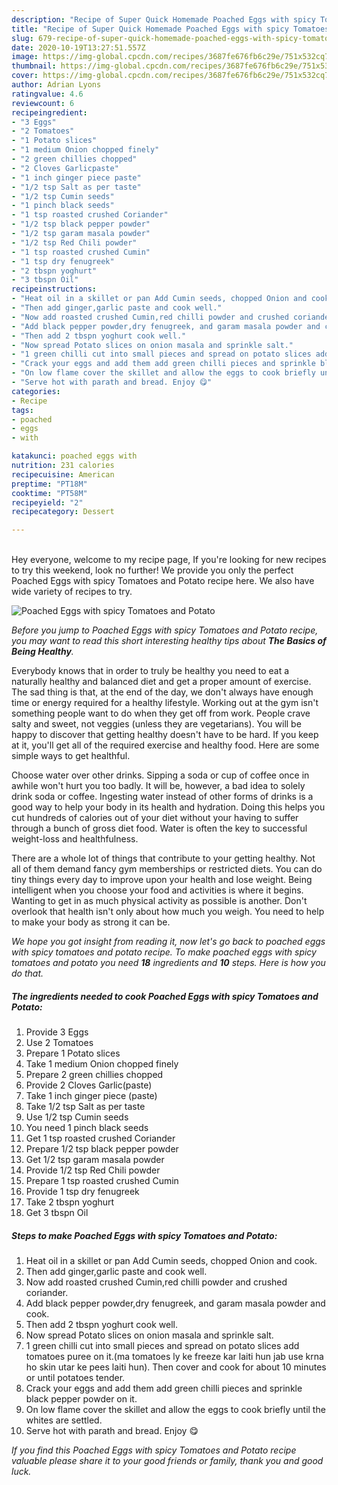 ```yaml
---
description: "Recipe of Super Quick Homemade Poached Eggs with spicy Tomatoes and Potato"
title: "Recipe of Super Quick Homemade Poached Eggs with spicy Tomatoes and Potato"
slug: 679-recipe-of-super-quick-homemade-poached-eggs-with-spicy-tomatoes-and-potato
date: 2020-10-19T13:27:51.557Z
image: https://img-global.cpcdn.com/recipes/3687fe676fb6c29e/751x532cq70/poached-eggs-with-spicy-tomatoes-and-potato-recipe-main-photo.jpg
thumbnail: https://img-global.cpcdn.com/recipes/3687fe676fb6c29e/751x532cq70/poached-eggs-with-spicy-tomatoes-and-potato-recipe-main-photo.jpg
cover: https://img-global.cpcdn.com/recipes/3687fe676fb6c29e/751x532cq70/poached-eggs-with-spicy-tomatoes-and-potato-recipe-main-photo.jpg
author: Adrian Lyons
ratingvalue: 4.6
reviewcount: 6
recipeingredient:
- "3 Eggs"
- "2 Tomatoes"
- "1 Potato slices"
- "1 medium Onion chopped finely"
- "2 green chillies chopped"
- "2 Cloves Garlicpaste"
- "1 inch ginger piece paste"
- "1/2 tsp Salt as per taste"
- "1/2 tsp Cumin seeds"
- "1 pinch black seeds"
- "1 tsp roasted crushed Coriander"
- "1/2 tsp black pepper powder"
- "1/2 tsp garam masala powder"
- "1/2 tsp Red Chili powder"
- "1 tsp roasted crushed Cumin"
- "1 tsp dry fenugreek"
- "2 tbspn yoghurt"
- "3 tbspn Oil"
recipeinstructions:
- "Heat oil in a skillet or pan Add Cumin seeds, chopped Onion and cook."
- "Then add ginger,garlic paste and cook well."
- "Now add roasted crushed Cumin,red chilli powder and crushed coriander."
- "Add black pepper powder,dry fenugreek, and garam masala powder and cook."
- "Then add 2 tbspn yoghurt cook well."
- "Now spread Potato slices on onion masala and sprinkle salt."
- "1 green chilli cut into small pieces and spread on potato slices add tomatoes puree on it.(ma tomatoes ly ke freeze kar laiti hun jab use krna ho skin utar ke pees laiti hun). Then cover and cook for about 10 minutes or until potatoes tender."
- "Crack your eggs and add them add green chilli pieces and sprinkle black pepper powder on it."
- "On low flame cover the skillet and allow the eggs to cook briefly until the whites are settled."
- "Serve hot with parath and bread. Enjoy 😋"
categories:
- Recipe
tags:
- poached
- eggs
- with

katakunci: poached eggs with 
nutrition: 231 calories
recipecuisine: American
preptime: "PT18M"
cooktime: "PT58M"
recipeyield: "2"
recipecategory: Dessert

---
```

<br>
Hey everyone, welcome to my recipe page, If you're looking for new recipes to try this weekend, look no further! We provide you only the perfect Poached Eggs with spicy Tomatoes and Potato recipe here. We also have wide variety of recipes to try.
<br>


![Poached Eggs with spicy Tomatoes and Potato](https://img-global.cpcdn.com/recipes/3687fe676fb6c29e/751x532cq70/poached-eggs-with-spicy-tomatoes-and-potato-recipe-main-photo.jpg)

<i>Before you jump to Poached Eggs with spicy Tomatoes and Potato recipe, you may want to read this short interesting healthy tips about <strong>The Basics of Being Healthy</strong>.</i>

Everybody knows that in order to truly be healthy you need to eat a naturally healthy and balanced diet and get a proper amount of exercise. The sad thing is that, at the end of the day, we don't always have enough time or energy required for a healthy lifestyle. Working out at the gym isn't something people want to do when they get off from work. People crave salty and sweet, not veggies (unless they are vegetarians). You will be happy to discover that getting healthy doesn't have to be hard. If you keep at it, you'll get all of the required exercise and healthy food. Here are some simple ways to get healthful.

Choose water over other drinks. Sipping a soda or cup of coffee once in awhile won't hurt you too badly. It will be, however, a bad idea to solely drink soda or coffee. Ingesting water instead of other forms of drinks is a good way to help your body in its health and hydration. Doing this helps you cut hundreds of calories out of your diet without your having to suffer through a bunch of gross diet food. Water is often the key to successful weight-loss and healthfulness.

There are a whole lot of things that contribute to your getting healthy. Not all of them demand fancy gym memberships or restricted diets. You can do tiny things every day to improve upon your health and lose weight. Being intelligent when you choose your food and activities is where it begins. Wanting to get in as much physical activity as possible is another. Don't overlook that health isn't only about how much you weigh. You need to help to make your body as strong it can be. 


<i>We hope you got insight from reading it, now let's go back to poached eggs with spicy tomatoes and potato recipe. To make poached eggs with spicy tomatoes and potato you need <strong>18</strong> ingredients and <strong>10</strong> steps. Here is how you do that.
</i>

##### The ingredients needed to cook Poached Eggs with spicy Tomatoes and Potato:

1. Provide 3 Eggs
1. Use 2 Tomatoes
1. Prepare 1 Potato slices
1. Take 1 medium Onion chopped finely
1. Prepare 2 green chillies chopped
1. Provide 2 Cloves Garlic(paste)
1. Take 1 inch ginger piece (paste)
1. Take 1/2 tsp Salt as per taste
1. Use 1/2 tsp Cumin seeds
1. You need 1 pinch black seeds
1. Get 1 tsp roasted crushed Coriander
1. Prepare 1/2 tsp black pepper powder
1. Get 1/2 tsp garam masala powder
1. Provide 1/2 tsp Red Chili powder
1. Prepare 1 tsp roasted crushed Cumin
1. Provide 1 tsp dry fenugreek
1. Take 2 tbspn yoghurt
1. Get 3 tbspn Oil


##### Steps to make Poached Eggs with spicy Tomatoes and Potato:

1. Heat oil in a skillet or pan Add Cumin seeds, chopped Onion and cook.
1. Then add ginger,garlic paste and cook well.
1. Now add roasted crushed Cumin,red chilli powder and crushed coriander.
1. Add black pepper powder,dry fenugreek, and garam masala powder and cook.
1. Then add 2 tbspn yoghurt cook well.
1. Now spread Potato slices on onion masala and sprinkle salt.
1. 1 green chilli cut into small pieces and spread on potato slices add tomatoes puree on it.(ma tomatoes ly ke freeze kar laiti hun jab use krna ho skin utar ke pees laiti hun). Then cover and cook for about 10 minutes or until potatoes tender.
1. Crack your eggs and add them add green chilli pieces and sprinkle black pepper powder on it.
1. On low flame cover the skillet and allow the eggs to cook briefly until the whites are settled.
1. Serve hot with parath and bread. Enjoy 😋


<i>If you find this Poached Eggs with spicy Tomatoes and Potato recipe valuable please share it to your good friends or family, thank you and good luck.</i>
